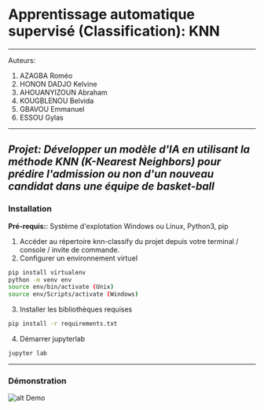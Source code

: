 # Apprentissage automatique supervisé (Classification): KNN

---

Auteurs:

1. AZAGBA Roméo
2. HONON DADJO Kelvine
3. AHOUANYIZOUN Abraham
4. KOUGBLENOU Belvida
5. GBAVOU Emmanuel
6. ESSOU Gylas

---

## _Projet: Développer un modèle d'IA en utilisant la méthode KNN (K-Nearest Neighbors) pour prédire l'admission ou non d'un nouveau candidat dans une équipe de basket-ball_

### Installation

**Pré-requis:**: Système d'explotation Windows ou Linux, Python3, pip

1. Accéder au répertoire knn-classify du projet depuis votre terminal / console / invite de commande.
2. Configurer un environnement virtuel

```bash
pip install virtualenv
python -m venv env
source env/bin/activate (Unix)
source env/Scripts/activate (Windows)
```

3. Installer les bibliothèques requises

```bash
pip install -r requirements.txt
```

4. Démarrer jupyterlab

```bash
jupyter lab
```

---

### Démonstration

![alt Demo](.ipynb_checkpoints/KNN.gif)
